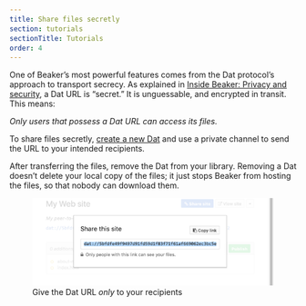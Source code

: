 ```yaml
---
title: Share files secretly
section: tutorials
sectionTitle: Tutorials
order: 4
---
```


One of Beaker’s most powerful features comes from the Dat protocol’s approach to transport secrecy. As explained in [Inside Beaker: Privacy and security](/docs/inside-beaker/privacy-and-security.html#transport-security), a Dat URL is “secret.” It is unguessable, and encrypted in transit. This means:

*Only users that possess a Dat URL can access its files.*

To share files secretly, [create a new Dat](/docs/using-beaker/create-a-site.html) and use a private channel to send the URL to your intended recipients.

After transferring the files, remove the Dat from your library. Removing a Dat doesn’t delete your local copy of the files; it just stops Beaker from hosting the files, so that nobody can download them.

<figure>
<img src="/img/docs/tour-share-site.png" >
<figcaption>Give the Dat URL <em>only</em> to your recipients</figcaption>
</figure>
